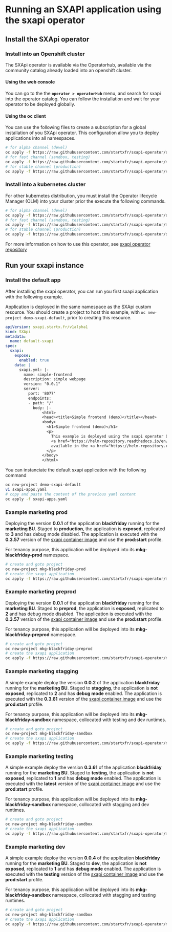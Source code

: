 # Running an SXAPI application using the sxapi operator

## Install the SXApi operator

### Install into an Openshift cluster

The SXApi operator is available via the Operatorhub, available via the community catalog already loaded into an openshift cluster.

#### Using the web console

You can go to the the **`operator > operatorHub`** menu, and search for sxapi into the operator catalog. You can follow
the installation and wait for your operator to be deployed globally.

#### Using the oc client

You can use the following files to create a subscription for a global installation of you SXApi operator. This configuration
allow you to deploy applications into all namespaces.

```bash
# for alpha channel (devel)
oc apply -f https://raw.githubusercontent.com/startxfr/sxapi-operator/devel/load-sub.yaml
# for fast channel (sandbox, testing)
oc apply -f https://raw.githubusercontent.com/startxfr/sxapi-operator/main/load-sub.yaml
# for stable channel (production)
oc apply -f https://raw.githubusercontent.com/startxfr/sxapi-operator/stable/load-sub.yaml
```

### Install into a kubernetes cluster

For other kubernetes distribution, you must install the Operator lifecycle Manager (OLM) into your cluster prior the execute the following commands.

```bash
# for alpha channel (devel)
oc apply -f https://raw.githubusercontent.com/startxfr/sxapi-operator/devel/load-catalog.yaml
# for fast channel (sandbox, testing)
oc apply -f https://raw.githubusercontent.com/startxfr/sxapi-operator/main/load-catalog.yaml
# for stable channel (production)
oc apply -f https://raw.githubusercontent.com/startxfr/sxapi-operator/stable/load-catalog.yaml
```

For more information on how to use this operator, see [sxapi operator repository](https://github.com/startxfr/sxapi-operator)

## Run your sxapi instance

### Install the default app

After installing the sxapi operator, you can run you first sxapi application with the following example.

Application is deployed in the same namespace as the SXApi custom resource. You should create a project
to host this example, with ```oc new-project demo-sxapi-default```, prior to creating this resource.

```yaml
apiVersion: sxapi.startx.fr/v1alpha1
kind: SXApi
metadata:
  name: default-sxapi
spec:
  sxapi:
    expose:
      enabled: true
    data: |
      sxapi.yml: |-
        name: simple-frontend
        description: simple webpage
        version: "0.0.1"
        server:
          port: '8077'
          endpoints:
          - path: "/"
            body: |-
                <html>
                <head><title>Simple frontend (demo)</title></head>
                <body>
                  <h1>Simple frontend (demo)</h1>
                  <p>
                    This example is deployed using the sxapi operator based on the 
                    <a href="https://helm-repository.readthedocs.io/en/latest/charts/sxapi.html" target="_blank">sxapi chart</a>
                    available in the <a href="https://helm-repository.readthedocs.io" target="_blank">startx helm repository</a>. 
                  </p>
                </body>
                </html>
```

You can instanciate the default sxapi application with the following command

```bash
oc new-project demo-sxapi-default
vi sxapi-apps.yaml
# copy and paste the content of the previous yaml content
oc apply -f sxapi-apps.yaml
```

### Example marketing prod

Deploying the version **0.0.1** of the application **blackfriday** running for the **marketing BU**.
Staged to **production**, the application is **exposed**, replicated to **3** and has debug mode disabled.
The application is executed with the **0.3.57** version of the [sxapi container image](https://hub.docker.com/r/startx/sxapi)
and use the **prod:start** profile.

For tenancy purpose, this application will be deployed into its **mkg-blackfriday-prod** namespace.

```bash
# create and goto project
oc new-project mkg-blackfriday-prod
# create the sxapi application
oc apply -f https://raw.githubusercontent.com/startxfr/sxapi-operator/main/config/samples/marketing-blackfriday-prod.yaml
```

### Example marketing preprod

Deploying the version **0.0.1** of the application **blackfriday** running for the **marketing BU**.
Staged to **preprod**, the application is **exposed**, replicated to **2** and has debug mode disabled.
The application is executed with the **0.3.57** version of the [sxapi container image](https://hub.docker.com/r/startx/sxapi)
and use the **prod:start** profile.

For tenancy purpose, this application will be deployed into its **mkg-blackfriday-preprod** namespace.

```bash
# create and goto project
oc new-project mkg-blackfriday-preprod
# create the sxapi application
oc apply -f https://raw.githubusercontent.com/startxfr/sxapi-operator/main/config/samples/marketing-blackfriday-prod.yaml
```

### Example marketing stagging

A simple example deploy the version **0.0.2** of the application **blackfriday** running for the **marketing BU**.
Staged to **stagging**, the application is **not exposed**, replicated to **2** and has **debug mode** enabled.
The application is executed with the **0.3.61** version of the [sxapi container image](https://hub.docker.com/r/startx/sxapi)
and use the **prod:start** profile.

For tenancy purpose, this application will be deployed into its **mkg-blackfriday-sandbox** namespace, collocated with testing and dev
runtimes.

```bash
# create and goto project
oc new-project mkg-blackfriday-sandbox
# create the sxapi application
oc apply -f https://raw.githubusercontent.com/startxfr/sxapi-operator/main/config/samples/marketing-blackfriday-stagging.yaml
```

### Example marketing testing

A simple example deploy the version **0.3.61** of the application **blackfriday** running for the **marketing BU**.
Staged to **testing**, the application is **not exposed**, replicated to **1** and has **debug mode** enabled.
The application is executed with the **latest** version of the [sxapi container image](https://hub.docker.com/r/startx/sxapi)
and use the **prod:start** profile.

For tenancy purpose, this application will be deployed into its **mkg-blackfriday-sandbox** namespace, collocated with stagging and dev
runtimes.

```bash
# create and goto project
oc new-project mkg-blackfriday-sandbox
# create the sxapi application
oc apply -f https://raw.githubusercontent.com/startxfr/sxapi-operator/main/config/samples/marketing-blackfriday-testing.yaml
```

### Example marketing dev

A simple example deploy the version **0.0.4** of the application **blackfriday** running for the **marketing BU**.
Staged to **dev**, the application is **not exposed**, replicated to **1** and has **debug mode** enabled.
The application is executed with the **testing** version of the [sxapi container image](https://hub.docker.com/r/startx/sxapi)
and use the **prod:start** profile.

For tenancy purpose, this application will be deployed into its **mkg-blackfriday-sandbox** namespace, collocated with stagging and testing
runtimes.

```bash
# create and goto project
oc new-project mkg-blackfriday-sandbox
# create the sxapi application
oc apply -f https://raw.githubusercontent.com/startxfr/sxapi-operator/main/config/samples/marketing-blackfriday-dev.yaml
```
